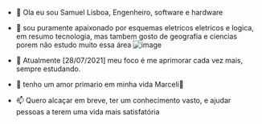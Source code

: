 - 👋 Ola eu sou Samuel Lisboa, Engenheiro, software e hardware

- 👀 sou puramente apaixonado por esquemas eletricos eletricos e logica, em resumo tecnologia, mas tambem gosto de geografia e ciencias porem não estudo muito essa área
![image](https://user-images.githubusercontent.com/17934676/127382919-2463857b-c37e-4047-8aed-7b1e9b58a906.png)


- 🌱 Atualmente [28/07/2021] meu foco é me aprimorar cada vez mais, sempre estudando.
 
- 💞️ tenho um amor primario em minha vida Marceli💞️ 

- 📫 Quero alcaçar em breve, ter um conhecimento vasto, e ajudar pessoas a terem uma vida mais satisfatória


<!---
samuelprogramer/samuelprogramer is a ✨ special ✨ repository because its `README.md` (this file) appears on your GitHub profile.
You can click the Preview link to take a look at your changes.
--->
